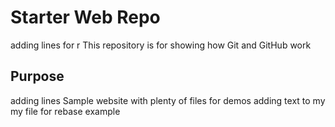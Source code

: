 # Starter Web Repo
adding lines for r
This repository is for showing how Git and GitHub work

## Purpose
adding lines
Sample website with plenty of files for demos
adding text to my my file for rebase example 
